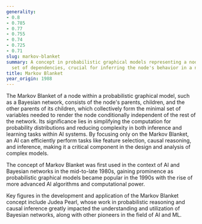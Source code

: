 ```yaml
---
generality:
- 0.8
- 0.785
- 0.77
- 0.755
- 0.74
- 0.725
- 0.71
slug: markov-blanket
summary: A concept in probabilistic graphical models representing a node's minimal
  set of dependencies, crucial for inferring the node's behavior in a network.
title: Markov Blanket
year_origin: 1988
---
```


The Markov Blanket of a node within a probabilistic graphical model, such as a Bayesian network, consists of the node's parents, children, and the other parents of its children, which collectively form the minimal set of variables needed to render the node conditionally independent of the rest of the network. Its significance lies in simplifying the computation for probability distributions and reducing complexity in both inference and learning tasks within AI systems. By focusing only on the Markov Blanket, an AI can efficiently perform tasks like feature selection, causal reasoning, and inference, making it a critical component in the design and analysis of complex models.

The concept of Markov Blanket was first used in the context of AI and Bayesian networks in the mid-to-late 1980s, gaining prominence as probabilistic graphical models became popular in the 1990s with the rise of more advanced AI algorithms and computational power.

Key figures in the development and application of the Markov Blanket concept include Judea Pearl, whose work in probabilistic reasoning and causal inference greatly impacted the understanding and utilization of Bayesian networks, along with other pioneers in the field of AI and ML.